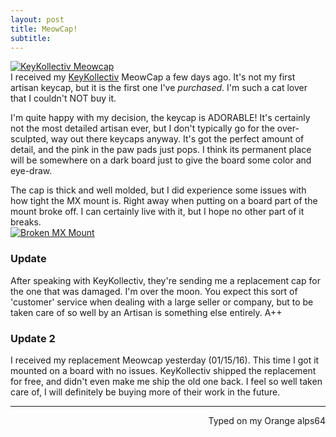 ```yaml
---
layout: post
title: MeowCap!
subtitle:
---
```

[![KeyKollectiv Meowcap ](https://i.imgur.com/S2V93BX.jpg)](https://i.imgur.com/ZA7Dgw3.jpg)  
I received my [KeyKollectiv](http://keykollectiv.com/) MeowCap a few days ago. It's not my first artisan keycap, but it is the first one I've _purchased_. I'm such a cat lover that I couldn't NOT buy it.

I'm quite happy with my decision, the keycap is ADORABLE! It's certainly not the most detailed artisan ever, but I don't typically go for the over-sculpted, way out there keycaps anyway. It's got the perfect amount of detail, and the pink in the paw pads just pops. I think its permanent place will be somewhere on a dark board just to give the board some color and eye-draw.

The cap is thick and well molded, but I did experience some issues with how tight the MX mount is. Right away when putting on a board part of the mount broke off. I can certainly live with it, but I hope no other part of it breaks.   
[![Broken MX Mount](http://imgur.com/SfYXBtB.jpg)](http://imgur.com/Ko5QpHV)

### Update
After speaking with KeyKollectiv, they're sending me a replacement cap for the one that was damaged. I'm over the moon. You expect this sort of 'customer' service when dealing with a large seller or company, but to be taken care of so well by an Artisan is something else entirely. A++

### Update 2

I received my replacement Meowcap yesterday (01/15/16). This time I got it mounted on a board with no issues. KeyKollectiv shipped the replacement for free, and didn't even make me ship the old one back. I feel so well taken care of, I will definitely be buying more of their work in the future. 

 ---
<p align="right">Typed on my Orange alps64</p
